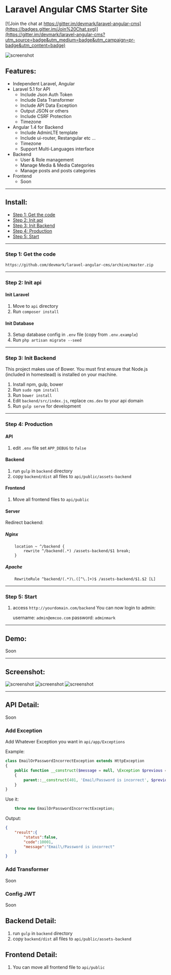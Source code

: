 # Laravel Angular CMS Starter Site

[![Join the chat at https://gitter.im/devmark/laravel-angular-cms](https://badges.gitter.im/Join%20Chat.svg)](https://gitter.im/devmark/laravel-angular-cms?utm_source=badge&utm_medium=badge&utm_campaign=pr-badge&utm_content=badge)


![screenshot](https://raw.githubusercontent.com/devmark/laravel-angular-cms/master/screenshot/user-list.png)

## Features:
* Independent Laravel, Angular
* Laravel 5.1 for API
  - Include Json Auth Token
  - Include Data Transformer
  - Include API Data Exception
  - Output JSON or others
  - Include CSRF Protection
  - Timezone
* Angular 1.4 for Backend
  - Include AdminLTE template
  - Include ui-router, Restangular etc ...
  - Timezone
  - Support Multi-Languages interface
* Backend
	* User & Role management
	* Manage Media & Media Categories
	* Manage posts and posts categories
* Frontend
	* Soon
	
-----
## Install:
* [Step 1: Get the code](#step1)
* [Step 2: Init api](#step2)
* [Step 3: Init Backend](#step3)
* [Step 4: Production](#step4)
* [Step 5: Start](#step5)

-----
<a name="step1"></a>
### Step 1: Get the code

`https://github.com/devmark/laravel-angular-cms/archive/master.zip`

-----
<a name="step2"></a>
### Step 2: Init api
 
#### Init Laravel
1. Move to `api` directory
2. Run `composer install`

#### Init Database
3. Setup database config in `.env` file (copy from `.env.example`)
4. Run `php artisan migrate --seed`

-----
<a name="step3"></a>
### Step 3: Init Backend

This project makes use of Bower. You must first ensure that Node.js (included in homestead) is installed on your machine.

1. Install npm, gulp, bower 
2. Run `sudo npm install`
3. Run `bower install`
4. Edit `backend/src/index.js`, replace `cms.dev` to your api domain
5. Run `gulp serve` for development


-----
<a name="step4"></a>
### Step 4: Production

#### API
1. edit `.env` file set `APP_DEBUG` to `false`

#### Backend
1. run `gulp` in `backend` directory
2. copy `backend/dist` all files to `api/public/assets-backend`

#### Frontend
1. Move all frontend files to `api/public`

#### Server
Redirect backend:

##### Nginx
```
    location ~ ^/backend {
        rewrite ^/backend(.*) /assets-backend/$1 break;
    }
```

##### Apache
```
    RewriteRule ^backend/(.*)\.([^\.]+)$ /assets-backend/$1.$2 [L]
```

----
<a name="step5"></a>
### Step 5: Start 

1. access `http://yourdomain.com/backend`
You can now login to admin:

    username: `admin@emcoo.com`
    password: `adminmark`

-----
## Demo:

Soon

-----
## Screenshot:

![screenshot](https://raw.githubusercontent.com/devmark/laravel-angular-cms/master/screenshot/post-list.png)
![screenshot](https://raw.githubusercontent.com/devmark/laravel-angular-cms/master/screenshot/post-category-list.png)
![screenshot](https://raw.githubusercontent.com/devmark/laravel-angular-cms/master/screenshot/media-list.png)


-----
## API Detail:


Soon

### Add Exception
Add Whatever Exception you want in `api/app/Exceptions`

Example:
```php
class EmailOrPasswordIncorrectException extends HttpException
{
    public function __construct($message = null, \Exception $previous = null, $code = 0)
    {
        parent::__construct(401, 'Email/Password is incorrect', $previous, [], 10001);
    }
}
```
Use it:
```php
    throw new EmailOrPasswordIncorrectException;
```

Output:
```json
{
    "result":{
        "status":false,
        "code":10001,
        "message":"Email\/Password is incorrect"
    }
}
```

### Add Transformer
Soon

### Config JWT
Soon

## Backend Detail:
1. run `gulp` in `backend` directory
2. copy `backend/dist` all files to `api/public/assets-backend`

## Frontend Detail:
1. You can move all frontend file to `api/public`